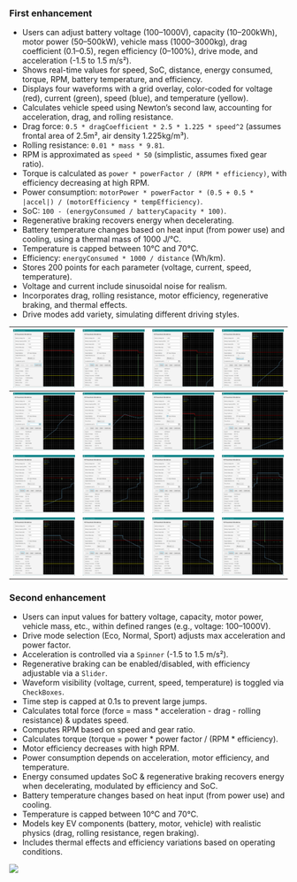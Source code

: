 ### First enhancement
* Users can adjust battery voltage (100–1000V), capacity (10–200kWh), motor power (50–500kW), vehicle mass (1000–3000kg), drag coefficient (0.1–0.5), regen efficiency (0–100%), drive mode, and acceleration (-1.5 to 1.5 m/s²).
* Shows real-time values for speed, SoC, distance, energy consumed, torque, RPM, battery temperature, and efficiency.
* Displays four waveforms with a grid overlay, color-coded for voltage (red), current (green), speed (blue), and temperature (yellow).
* Calculates vehicle speed using Newton’s second law, accounting for acceleration, drag, and rolling resistance.
* Drag force: `0.5 * dragCoefficient * 2.5 * 1.225 * speed^2` (assumes frontal area of 2.5m², air density 1.225kg/m³).
* Rolling resistance: `0.01 * mass * 9.81`.
* RPM is approximated as `speed * 50` (simplistic, assumes fixed gear ratio).
* Torque is calculated as `power * powerFactor / (RPM * efficiency)`, with efficiency decreasing at high RPM.
* Power consumption: `motorPower * powerFactor * (0.5 + 0.5 * |accel|) / (motorEfficiency * tempEfficiency)`.
* SoC: `100 - (energyConsumed / batteryCapacity * 100)`.
* Regenerative braking recovers energy when decelerating.
* Battery temperature changes based on heat input (from power use) and cooling, using a thermal mass of 1000 J/°C.
* Temperature is capped between 10°C and 70°C.
* Efficiency: `energyConsumed * 1000 / distance` (Wh/km).
* Stores 200 points for each parameter (voltage, current, speed, temperature).
* Voltage and current include sinusoidal noise for realism.
* Incorporates drag, rolling resistance, motor efficiency, regenerative braking, and thermal effects.
* Drive modes add variety, simulating different driving styles.

| ![](https://github.com/KMORaza/EV_Powertrain_Simulation_App--enhanced/blob/main/src/screenshots/001.png) | ![](https://github.com/KMORaza/EV_Powertrain_Simulation_App--enhanced/blob/main/src/screenshots/002.png) | ![](https://github.com/KMORaza/EV_Powertrain_Simulation_App--enhanced/blob/main/src/screenshots/003.png) | ![](https://github.com/KMORaza/EV_Powertrain_Simulation_App--enhanced/blob/main/src/screenshots/004.png) |
|----------------------------------------------------------------------------------------------------------|----------------------------------------------------------------------------------------------------------|----------------------------------------------------------------------------------------------------------|----------------------------------------------------------------------------------------------------------|
| ![](https://github.com/KMORaza/EV_Powertrain_Simulation_App--enhanced/blob/main/src/screenshots/005.png) | ![](https://github.com/KMORaza/EV_Powertrain_Simulation_App--enhanced/blob/main/src/screenshots/006.png) | ![](https://github.com/KMORaza/EV_Powertrain_Simulation_App--enhanced/blob/main/src/screenshots/007.png) | ![](https://github.com/KMORaza/EV_Powertrain_Simulation_App--enhanced/blob/main/src/screenshots/008.png) |
| ![](https://github.com/KMORaza/EV_Powertrain_Simulation_App--enhanced/blob/main/src/screenshots/009.png) | ![](https://github.com/KMORaza/EV_Powertrain_Simulation_App--enhanced/blob/main/src/screenshots/010.png) | ![](https://github.com/KMORaza/EV_Powertrain_Simulation_App--enhanced/blob/main/src/screenshots/011.png) | ![](https://github.com/KMORaza/EV_Powertrain_Simulation_App--enhanced/blob/main/src/screenshots/012.png) |
| ![](https://github.com/KMORaza/EV_Powertrain_Simulation_App--enhanced/blob/main/src/screenshots/013.png) | ![](https://github.com/KMORaza/EV_Powertrain_Simulation_App--enhanced/blob/main/src/screenshots/014.png) | ![](https://github.com/KMORaza/EV_Powertrain_Simulation_App--enhanced/blob/main/src/screenshots/015.png) | ![](https://github.com/KMORaza/EV_Powertrain_Simulation_App--enhanced/blob/main/src/screenshots/016.png) |

### Second enhancement
* Users can input values for battery voltage, capacity, motor power, vehicle mass, etc., within defined ranges (e.g., voltage: 100–1000V).
* Drive mode selection (Eco, Normal, Sport) adjusts max acceleration and power factor.
* Acceleration is controlled via a `Spinner` (-1.5 to 1.5 m/s²).
* Regenerative braking can be enabled/disabled, with efficiency adjustable via a `Slider`.
* Waveform visibility (voltage, current, speed, temperature) is toggled via `CheckBoxes`.
* Time step is capped at 0.1s to prevent large jumps.
* Calculates total force (force = mass * acceleration - drag - rolling resistance) & updates speed.
* Computes RPM based on speed and gear ratio.
* Calculates torque (torque = power * power factor / (RPM * efficiency).
* Motor efficiency decreases with high RPM.
* Power consumption depends on acceleration, motor efficiency, and temperature.
* Energy consumed updates SoC & regenerative braking recovers energy when decelerating, modulated by efficiency and SoC.
* Battery temperature changes based on heat input (from power use) and cooling.
* Temperature is capped between 10°C and 70°C.
* Models key EV components (battery, motor, vehicle) with realistic physics (drag, rolling resistance, regen braking).
* Includes thermal effects and efficiency variations based on operating conditions.

![](https://github.com/KMORaza/EV_Powertrain_Simulation_App--enhanced/blob/main/src/screenshot.png)
